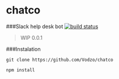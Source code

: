 # chatco
###Slack help desk bot
<a href="https://travis-ci.org/Vodzo/chatco">
      <img src="https://api.travis-ci.org/Vodzo/chatco.svg"
           alt="build status">
  </a>
  
>WIP 0.0.1

###Instalation
```
git clone https://github.com/Vodzo/chatco
```
```
npm install
```
